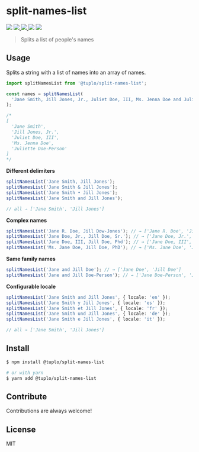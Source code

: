 # split-names-list

<p>
  <img src="https://img.shields.io/npm/v/@tuplo/split-names-list">
  <a href="https://codeclimate.com/github/tuplo/split-names-list/maintainability">
    <img src="https://api.codeclimate.com/v1/badges/be6d4e8edea51867d862/maintainability" />
  </a>
  <a href="https://codeclimate.com/github/tuplo/split-names-list/test_coverage">
    <img src="https://api.codeclimate.com/v1/badges/be6d4e8edea51867d862/test_coverage" />
  </a>
  <img src="https://github.com/tuplo/split-names-list/workflows/Build/badge.svg">
  <img src="https://david-dm.org/tuplo/split-names-list.svg">
</p>

> Splits a list of people's names

## Usage

Splits a string with a list of names into an array of names.

```typescript
import splitNamesList from '@tuplo/split-names-list';

const names = splitNamesList(
  'Jane Smith, Jill Jones, Jr., Juliet Doe, III, Ms. Jenna Doe and Juliette Doe-Person'
);

/*
[
  'Jane Smith',
  'Jill Jones, Jr.',
  'Juliet Doe, III',
  'Ms. Jenna Doe',
  'Juliette Doe-Person'
]
*/
```

**Different delimiters**

```typescript
splitNamesList('Jane Smith, Jill Jones');
splitNamesList('Jane Smith & Jill Jones');
splitNamesList('Jane Smith • Jill Jones');
splitNamesList('Jane Smith and Jill Jones');

// all → ['Jane Smith', 'Jill Jones']
```

**Complex names**

```typescript
splitNamesList('Jane R. Doe, Jill Dow-Jones'); // → ['Jane R. Doe', 'Jill Dow-Jones']
splitNamesList('Jane Doe, Jr., Jill Doe, Sr.'); // → ['Jane Doe, Jr.', 'Jill Doe, Sr.']
splitNamesList('Jane Doe, III, Jill Doe, Phd'); // → ['Jane Doe, III', 'Jill Doe, Phd']
splitNamesList('Ms. Jane Doe, Jill Doe, PhD'); // → ['Ms. Jane Doe', 'Jill Doe, PhD']
```

**Same family names**

```typescript
splitNamesList('Jane and Jill Doe'); // → ['Jane Doe', 'Jill Doe']
splitNamesList('Jane and Jill Doe-Person'); // → ['Jane Doe-Person', 'Jill Doe-Person']
```

**Configurable locale**

```typescript
splitNamesList('Jane Smith and Jill Jones', { locale: 'en' });
splitNamesList('Jane Smith y Jill Jones', { locale: 'es' });
splitNamesList('Jane Smith et Jill Jones', { locale: 'fr' });
splitNamesList('Jane Smith und Jill Jones', { locale: 'de' });
splitNamesList('Jane Smith e Jill Jones', { locale: 'it' });

// all → ['Jane Smith', 'Jill Jones']
```

## Install

```bash
$ npm install @tuplo/split-names-list

# or with yarn
$ yarn add @tuplo/split-names-list
```

## Contribute

Contributions are always welcome!

## License

MIT
